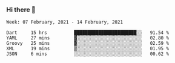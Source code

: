 ### Hi there 👋

<!--
**devcat37/devcat37** is a ✨ _special_ ✨ repository because its `README.md` (this file) appears on your GitHub profile.

Here are some ideas to get you started:

- 🔭 I’m currently working on ...
- 🌱 I’m currently learning ...
- 👯 I’m looking to collaborate on ...
- 🤔 I’m looking for help with ...
- 💬 Ask me about ...
- 📫 How to reach me: ...
- 😄 Pronouns: ...
- ⚡ Fun fact: ...
-->

<!--START_SECTION:waka-->
```text
Week: 07 February, 2021 - 14 February, 2021

Dart     15 hrs          ███████████████████████░░   91.54 % 
YAML     27 mins         ▓░░░░░░░░░░░░░░░░░░░░░░░░   02.80 % 
Groovy   25 mins         ▓░░░░░░░░░░░░░░░░░░░░░░░░   02.59 % 
XML      19 mins         ▒░░░░░░░░░░░░░░░░░░░░░░░░   01.95 % 
JSON     6 mins          ░░░░░░░░░░░░░░░░░░░░░░░░░   00.62 % 
```
<!--END_SECTION:waka-->
